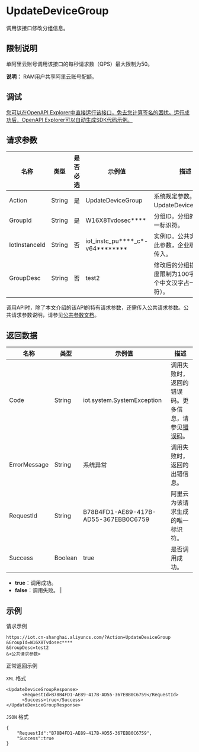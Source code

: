 # UpdateDeviceGroup

调用该接口修改分组信息。

## 限制说明

单阿里云账号调用该接口的每秒请求数（QPS）最大限制为50。

**说明：** RAM用户共享阿里云账号配额。

## 调试

[您可以在OpenAPI Explorer中直接运行该接口，免去您计算签名的困扰。运行成功后，OpenAPI Explorer可以自动生成SDK代码示例。](https://api.aliyun.com/#product=Iot&api=UpdateDeviceGroup&type=RPC&version=2018-01-20)

## 请求参数

|名称|类型|是否必选|示例值|描述|
|--|--|----|---|--|
|Action|String|是|UpdateDeviceGroup|系统规定参数。取值：UpdateDeviceGroup。 |
|GroupId|String|是|W16X8Tvdosec\*\*\*\*|分组ID。分组的全局唯一标识符。 |
|IotInstanceId|String|否|iot\_instc\_pu\*\*\*\*\_c\*-v64\*\*\*\*\*\*\*\*|实例ID。公共实例不传此参数，企业版实例需传入。 |
|GroupDesc|String|否|test2|修改后的分组描述。长度限制为100字符（一个中文汉字占一个字符）。 |

调用API时，除了本文介绍的该API的特有请求参数，还需传入公共请求参数。公共请求参数说明，请参见[公共参数文档](~~30561~~)。

## 返回数据

|名称|类型|示例值|描述|
|--|--|---|--|
|Code|String|iot.system.SystemException|调用失败时，返回的错误码。更多信息，请参见[错误码](~~87387~~)。 |
|ErrorMessage|String|系统异常|调用失败时，返回的出错信息。 |
|RequestId|String|B78B4FD1-AE89-417B-AD55-367EBB0C6759|阿里云为该请求生成的唯一标识符。 |
|Success|Boolean|true|是否调用成功。

 -   **true**：调用成功。
-   **false**：调用失败。 |

## 示例

请求示例

```
https://iot.cn-shanghai.aliyuncs.com/?Action=UpdateDeviceGroup
&GroupId=W16X8Tvdosec****
&GroupDesc=test2
&<公共请求参数>
```

正常返回示例

`XML` 格式

```
<UpdateDeviceGroupResponse>
      <RequestId>B78B4FD1-AE89-417B-AD55-367EBB0C6759</RequestId>
      <Success>true</Success>
</UpdateDeviceGroupResponse>
```

`JSON` 格式

```
{
    "RequestId":"B78B4FD1-AE89-417B-AD55-367EBB0C6759",
    "Success":true
}
```

